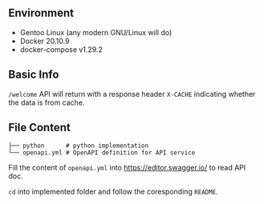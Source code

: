 ## Environment

- Gentoo Linux (any modern GNU/Linux will do)
- Docker 20.10.9
- docker-compose v1.29.2

## Basic Info

`/welcome` API will return with a response header `X-CACHE` indicating whether the data is from cache.

## File Content

```
├── python      # python implementation
└── openapi.yml # OpenAPI definition for API service
```

Fill the content of `openapi.yml` into https://editor.swagger.io/ to read API doc.

`cd` into implemented folder and follow the coresponding `README`.

